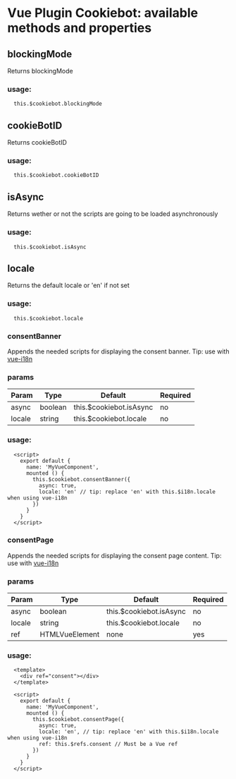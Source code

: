 # Vue Plugin Cookiebot: available methods and properties

## blockingMode

Returns blockingMode

### usage:

```
  this.$cookiebot.blockingMode
```

## cookieBotID

Returns cookieBotID

### usage:

```
  this.$cookiebot.cookieBotID
```

## isAsync

Returns wether or not the scripts are going to be loaded asynchronously

### usage:

```
  this.$cookiebot.isAsync
```

## locale

Returns the default locale or 'en' if not set

### usage:

```
  this.$cookiebot.locale
```

### consentBanner

Appends the needed scripts for displaying the consent banner. Tip: use with [vue-i18n](https://github.com/kazupon/vue-i18n)

### params

| Param  | Type | Default | Required |
| ------ | ---- | ------- | -------- |
| async | boolean | this.$cookiebot.isAsync | no |
| locale | string | this.$cookiebot.locale | no |

### usage:

```
  <script>
    export default {
      name: 'MyVueComponent',
      mounted () {
        this.$cookiebot.consentBanner({
          async: true,
          locale: 'en' // tip: replace 'en' with this.$i18n.locale when using vue-i18n
        })
      }
    }
  </script>
```

### consentPage

Appends the needed scripts for displaying the consent page content. Tip: use with [vue-i18n](https://github.com/kazupon/vue-i18n)

### params

| Param  | Type | Default | Required |
| ------ | ---- | ------- | -------- |
| async | boolean | this.$cookiebot.isAsync | no |
| locale | string | this.$cookiebot.locale | no |
| ref | HTMLVueElement | none | yes |

### usage:

```
  <template>
    <div ref="consent"></div>
  </template>

  <script>
    export default {
      name: 'MyVueComponent',
      mounted () {
        this.$cookiebot.consentPage({
          async: true,
          locale: 'en', // tip: replace 'en' with this.$i18n.locale when using vue-i18n
          ref: this.$refs.consent // Must be a Vue ref
        })
      }
    }
  </script>
```
